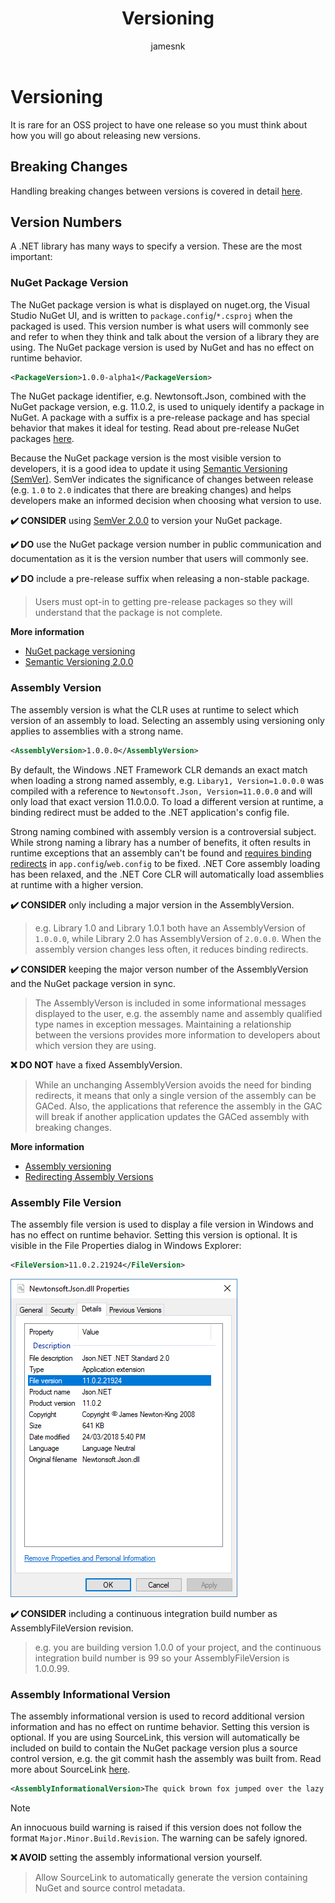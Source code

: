 ﻿---
title: Versioning
description: Best practice recommendations for versioning .NET libraries.
author: jamesnk
ms.author: jamesnk
ms.date: 09/20/2018
---
# Versioning

It is rare for an OSS project to have one release so you must think about how you will go about releasing new versions.

## Breaking Changes

Handling breaking changes between versions is covered in detail [here](./breaking-changes.md).

## Version Numbers

A .NET library has many ways to specify a version. These are the most important:

### NuGet Package Version

The NuGet package version is what is displayed on nuget.org, the Visual Studio NuGet UI, and is written to `package.config`/`*.csproj` when the packaged is used. This version number is what users will commonly see and refer to when they think and talk about the version of a library they are using. The NuGet package version is used by NuGet and has no effect on runtime behavior.

```xml
<PackageVersion>1.0.0-alpha1</PackageVersion>
```

The NuGet package identifier, e.g. Newtonsoft.Json, combined with the NuGet package version, e.g. 11.0.2, is used to uniquely identify a package in NuGet. A package with a suffix is a pre-release package and has special behavior that makes it ideal for testing. Read about pre-release NuGet packages [here](./nuget.md#pre-release-packages).

Because the NuGet package version is the most visible version to developers, it is a good idea to update it using [Semantic Versioning (SemVer)](https://semver.org/). SemVer indicates the significance of changes between release (e.g. `1.0` to `2.0` indicates that there are breaking changes) and helps developers make an informed decision when choosing what version to use.

**✔️ CONSIDER** using [SemVer 2.0.0](https://semver.org/) to version your NuGet package.

**✔️ DO** use the NuGet package version number in public communication and documentation as it is the version number that users will commonly see.

**✔️ DO** include a pre-release suffix when releasing a non-stable package.

> Users must opt-in to getting pre-release packages so they will understand that the package is not complete.

**More information**

* [NuGet package versioning](https://docs.microsoft.com/en-us/nuget/reference/package-versioning)
* [Semantic Versioning 2.0.0](https://semver.org/)

### Assembly Version

The assembly version is what the CLR uses at runtime to select which version of an assembly to load. Selecting an assembly using versioning only applies to assemblies with a strong name.

```xml
<AssemblyVersion>1.0.0.0</AssemblyVersion>
```

By default, the Windows .NET Framework CLR demands an exact match when loading a strong named assembly, e.g. `Libary1, Version=1.0.0.0` was compiled with a reference to `Newtonsoft.Json, Version=11.0.0.0` and will only load that exact version 11.0.0.0. To load a different version at runtime, a binding redirect must be added to the .NET application's config file.

Strong naming combined with assembly version is a controversial subject. While strong naming a library has a number of benefits, it often results in runtime exceptions that an assembly can't be found and [requires binding redirects](https://docs.microsoft.com/en-us/dotnet/framework/configure-apps/redirect-assembly-versions) in `app.config`/`web.config` to be fixed. .NET Core assembly loading has been relaxed, and the .NET Core CLR will automatically load assemblies at runtime with a higher version.

**✔️ CONSIDER** only including a major version in the AssemblyVersion.

> e.g. Library 1.0 and Library 1.0.1 both have an AssemblyVersion of `1.0.0.0`, while Library 2.0 has AssemblyVersion of `2.0.0.0`. When the assembly version changes less often, it reduces binding redirects.

**✔️ CONSIDER** keeping the major verson number of the AssemblyVersion and the NuGet package version in sync.

> The AssemblyVerson is included in some informational messages displayed to the user, e.g. the assembly name and assembly qualified type names in exception messages. Maintaining a relationship between the versions provides more information to developers about which version they are using.

**❌ DO NOT** have a fixed AssemblyVersion.

> While an unchanging AssemblyVersion avoids the need for binding redirects, it means that only a single version of the assembly can be GACed. Also, the applications that reference the assembly in the GAC will break if another application updates the GACed assembly with breaking changes.

**More information**

* [Assembly versioning](https://docs.microsoft.com/en-us/dotnet/framework/app-domains/assembly-versioning)
* [Redirecting Assembly Versions](https://docs.microsoft.com/en-us/dotnet/framework/configure-apps/redirect-assembly-versions)

### Assembly File Version

The assembly file version is used to display a file version in Windows and has no effect on runtime behavior. Setting this version is optional. It is visible in the File Properties dialog in Windows Explorer:

```xml
<FileVersion>11.0.2.21924</FileVersion>
```

![Windows Explorer](./media/win-properties.png "Windows Explorer")

**✔️ CONSIDER** including a continuous integration build number as AssemblyFileVersion revision.

> e.g. you are building version 1.0.0 of your project, and the continuous integration build number is 99 so your AssemblyFileVersion is 1.0.0.99.

### Assembly Informational Version

The assembly informational version is used to record additional version information and has no effect on runtime behavior. Setting this version is optional. If you are using SourceLink, this version will automatically be included on build to contain the NuGet package version plus a source control version, e.g. the git commit hash the assembly was built from. Read more about SourceLink [here](./sourcelink.md).

```xml
<AssemblyInformationalVersion>The quick brown fox jumped over the lazy dog.</AssemblyInformationalVersion>
```

> [!NOTE]
> An innocuous build warning is raised if this version does not follow the format `Major.Minor.Build.Revision`. The warning can be safely ignored.

**❌ AVOID** setting the assembly informational version yourself.

> Allow SourceLink to automatically generate the version containing NuGet and source control metadata.